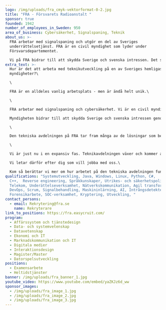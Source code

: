 ```yaml
---
logo: /img/uploads/fra_cmyk-vektorformat-0-2.jpg
title: "FRA - Försvarets Radioanstalt "
sponsor: true
founded: 1942
number_of_employees_in_Sweden: 950
area_of_business: Cybersäkerhet, Signalspaning, Teknik
about_us: >-
  FRA arbetar med signalspaning och utgör en del av Sveriges
  underrättelsetjänst. FRA är en civil myndighet som lyder under
  Försvarsdepartementet. 

  Vi på FRA bidrar till att skydda Sverige och svenska intressen. Det sker genom att vi ger våra uppdragsgivare information om viktiga utländska förhållanden av betydelse för svensk utrikes-, säkerhets- och försvarspolitik. Det sker också genom vårt arbete med att skapa förutsättningar för ett cyberförsvar och att bidra till att skydda samhällsviktiga informationssystem.
extra_text: >-
  Hur är det att arbeta med teknikutveckling på en av Sveriges hemligaste
  myndigheter?\

  \

  FRA är en alldeles vanlig arbetsplats - men är ändå helt unik.\

  \

  FRA arbetar med signalspaning och cybersäkerhet. Vi är en civil myndighet som utgör en del av Sveriges underrättelsetjänst.\

  Myndigheten bidrar till att skydda Sverige och svenska intressen genom att leverera unik information om viktiga utländska förhållanden till våra uppdragsgivare.Vi är en civil myndighet och arbetar på uppdrag av bland andra Regeringen, Försvarsmakten och Säkerhetspolisen.\

  \

  Den tekniska avdelningen på FRA tar fram många av de lösningar som behövs för att kunna bedriva vår verksamhet.Mycket av det vi behöver går inte att hitta någon annanstans - den tekniska spännvidden hos oss sträcker sig från normal IT-drift till avancerad signalbehandling och superdatorer.\

  \

  Vi är just nu i en expansiv fas. Teknikavdelningen växer och kommer att fortsätta göra det under de kommande åren.\

  Vi letar därför efter dig som vill jobba med oss.\

  Kom så berättar vi mer om hur arbetet på den tekniska avdelningen fungerar.
qualifications: "Systemutveckling, Java, Windows, Linux, Python, C#,
  C++,  Reverse engineering, Språkkunskaper, Utrikes- och säkerhetspolitik,
  Telekom, Underättelseverksamhet, Nätverkskommunikation, Agil transformation,
  DevOps, Scrum, Signalbehandling, Maskininlärning, AI, Intrångsdetektering,
  Forensikarbete, SOC-verksamhet, Kryptering, Utveckling, "
contact_persons:
  - email: Rekrytering@fra.se
    name: Rekryterare
link_to_positions: https://fra.easycruit.com/
program:
  - Affärssystem och tjänstedesign
  - Data- och systemvetenskap
  - Datavetenskap
  - Ekonomi och IT
  - Marknadskommunikation och IT
  - Digitala medier
  - Interaktionsdesign
  - Magister/Master
  - Datorspelsutveckling
positions:
  - Examensarbete
  - Heltidstjänster
banner: /img/uploads/fra_banner_1.jpg
youtube_video: https://www.youtube.com/embed/yaZKJz6d_ww
sponsor_images:
  - /img/uploads/fra_image_1.jpg
  - /img/uploads/fra_image_2.jpg
  - /img/uploads/fra_image_3.jpg
---
```

